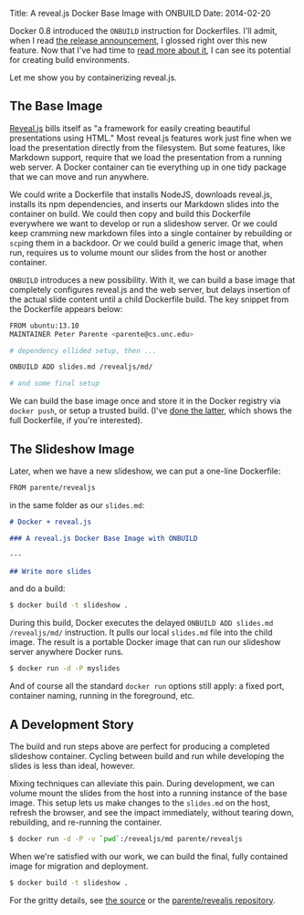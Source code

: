 Title: A reveal.js Docker Base Image with ONBUILD
Date: 2014-02-20

Docker 0.8 introduced the `ONBUILD` instruction for Dockerfiles. I'll admit, when I read [the release announcement](http://blog.docker.io/2014/02/docker-0-8-quality-new-builder-features-btrfs-storage-osx-support/), I glossed right over this new feature. Now that I've had time to [read more about it](http://docs.docker.io/en/latest/reference/builder/#onbuild), I can see its potential for creating build environments.

Let me show you by containerizing reveal.js.

## The Base Image

[Reveal.js](http://lab.hakim.se/reveal-js/#/) bills itself as "a framework for easily creating beautiful presentations using HTML." Most reveal.js features work just fine when we load the presentation directly from the filesystem. But some features, like Markdown support, require that we load the presentation from a running web server. A Docker container can tie everything up in one tidy package that we can move and run anywhere.

We could write a Dockerfile that installs NodeJS, downloads reveal.js, installs its npm dependencies, and inserts our Markdown slides into the container on build. We could then copy and build this Dockerfile everywhere we want to develop or run a slideshow server. Or we could keep cramming new markdown files into a single container by rebuilding or `scp`ing them in a backdoor. Or we could build a generic image that, when run, requires us to volume mount our slides from the host or another container.

`ONBUILD` introduces a new possibility. With it, we can build a base image that completely configures reveal.js and the web server, but delays insertion of the actual slide content until a child Dockerfile build. The key snippet from the Dockerfile appears below:

```bash
FROM ubuntu:13.10
MAINTAINER Peter Parente <parente@cs.unc.edu>

# dependency ellided setup, then ...

ONBUILD ADD slides.md /revealjs/md/

# and some final setup
```

We can build the base image once and store it in the Docker registry via `docker push`, or setup a trusted build. (I've [done the latter](https://index.docker.io/u/parente/revealjs/), which shows the full Dockerfile, if you're interested).

## The Slideshow Image

Later, when we have a new slideshow, we can put a one-line Dockerfile:

```bash
FROM parente/revealjs
```

in the same folder as our `slides.md`:


```markdown
# Docker + reveal.js

### A reveal.js Docker Base Image with ONBUILD

---

## Write more slides
```

and do a build:

```bash
$ docker build -t slideshow .
```

During this build, Docker executes the delayed `ONBUILD ADD slides.md /revealjs/md/` instruction. It pulls our local `slides.md` file into the child image. The result is a portable Docker image that can run our slideshow server anywhere Docker runs.

```bash
$ docker run -d -P myslides
```

And of course all the standard `docker run` options still apply: a fixed port, container naming, running in the foreground, etc.

## A Development Story

The build and run steps above are perfect for producing a completed slideshow container. Cycling between build and run while developing the slides is less than ideal, however.

Mixing techniques can alleviate this pain. During development, we can volume mount the slides from the host into a running instance of the base image. This setup lets us make changes to the `slides.md` on the host, refresh the browser, and see the impact immediately, without tearing down, rebuilding, and re-running the container.

```bash
$ docker run -d -P -v `pwd`:/revealjs/md parente/revealjs
```

When we're satisfied with our work, we can build the final, fully contained image for migration and deployment.

```bash
$ docker build -t slideshow .
```

For the gritty details, see [the source](https://github.com/parente/dockerfiles/tree/master/revealjs) or the [parente/revealjs repository](https://index.docker.io/u/parente/revealjs/).